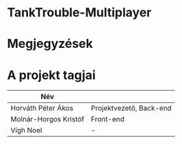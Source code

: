 # TankTrouble-Multiplayer

# Megjegyzések

# A projekt tagjai
| Név | |
| ------ | ------ |
| Horváth Péter Ákos | Projektvezető, Back-end|
| Molnár-Horgos Kristóf | Front-end|
| Vígh Noel | - |
